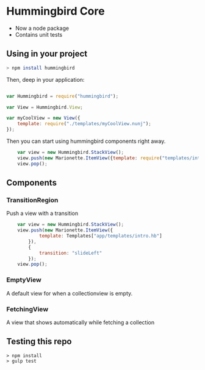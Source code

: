 # Hummingbird Core

- Now a node package
- Contains unit tests


## Using in your project

```bash
> npm install hummingbird
```

Then, deep in your application:

```js

var Hummingbird = require("hummingbird");

var View = Hummingbird.View;

var myCoolView = new View({
    template: require("./templates/myCoolView.nunj");
});

```

Then you can start using hummingbird components right away.

```javascript
    var view = new Hummingbird.StackView();
    view.push(new Marionette.ItemView({template: require("templates/intro.nunj") }));
    view.pop();
```


## Components

### TransitionRegion

Push a view with a transition

```javascript
    var view = new Hummingbird.StackView();
    view.push(new Marionette.ItemView({
            template: Templates["app/templates/intro.hb"]
        }),
        {
            transition: "slideLeft"
        });
    view.pop();
```


### EmptyView

A default view for when a collectionview is empty.


### FetchingView

A view that shows automatically while fetching a collection





## Testing this repo

```
> npm install
> gulp test
```
